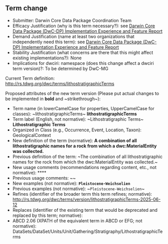 ## Term change

* Submitter: Darwin Core Data Package Coordination Team
* Efficacy Justification (why is this term necessary?): see [Darwin Core Data Package (DwC-DP) Implementation Experience and Feature Report](https://gbif.github.io/dwc-dp/docs/dwc_dp_implementation_feature_reports.pdf)
* Demand Justification (name at least two organizations that independently need this term): see [Darwin Core Data Package (DwC-DP) Implementation Experience and Feature Report](https://gbif.github.io/dwc-dp/docs/dwc_dp_implementation_feature_reports.pdf)
* Stability Justification (what concerns are there that this might affect existing implementations?): None
* Implications for dwciri: namespace (does this change affect a dwciri term version)?: To be determined by DwC-MG

Current Term definition: http://rs.tdwg.org/dwc/terms/lithostratigraphicTerms

Proposed attributes of the new term version (Please put actual changes to be implemented in **bold** and ~strikethrough~):

* Term name (in lowerCamelCase for properties, UpperCamelCase for classes): ~lithostratigraphicTerms~ **lithostratigraphicTerms**
* Term label (English, not normative): ~Lithostratigraphic Terms~ **Lithostratigraphic Terms**
* Organized in Class (e.g., Occurrence, Event, Location, Taxon): GeologicalContext
* New definition of the term (normative): **A combination of all lithostratigraphic names for a rock from which a dwc:MaterialEntity was collected.**
* Previous definition of the term: ~The combination of all lithostratigraphic names for the rock from which the dwc:MaterialEntity was collected.~
* New usage comments (recommendations regarding content, etc., not normative): **** 
* Previous usage comments: ~~
* New examples (not normative): **`Pleistocene-Weichselien`**
* Previous examples (not normative): ~`Pleistocene-Weichselien`~
* Refines (identifier of the broader term this term refines; normative): http://rs.tdwg.org/dwc/terms/version/lithostratigraphicTerms-2025-06-12
* Replaces (identifier of the existing term that would be deprecated and replaced by this term; normative): 
* ABCD 2.06 (XPATH of the equivalent term in ABCD or EFG; not normative): DataSets/DataSet/Units/Unit/Gathering/Stratigraphy/LithostratigraphicTerms
